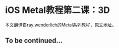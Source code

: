# iOS Metal教程第二课：3D
本文翻译自[ray wenderlich](https://www.raywenderlich.com)的Metal系列教程，[原文地址](https://www.raywenderlich.com/146416/metal-tutorial-swift-3-part-2-moving-3d)。

## To be continued...

